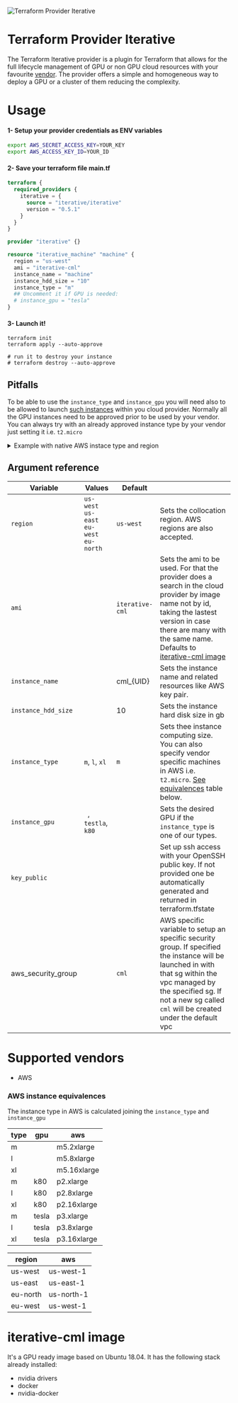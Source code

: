 ![Terraform Provider Iterative](https://user-images.githubusercontent.com/414967/98701372-7f60d700-2379-11eb-90d0-47b5eeb22658.png)

# Terraform Provider Iterative

The Terraform Iterative provider is a plugin for Terraform that allows for the full lifecycle management of GPU or non GPU cloud resources with your favourite [vendor](#supported-vendors). The provider offers a simple and homogeneous way to deploy a GPU or a cluster of them reducing the complexity. 

# Usage

#### 1- Setup your provider credentials as ENV variables

```sh
export AWS_SECRET_ACCESS_KEY=YOUR_KEY
export AWS_ACCESS_KEY_ID=YOUR_ID
```

#### 2- Save your terraform file main.tf

```tf
terraform {
  required_providers {
    iterative = {
      source = "iterative/iterative"
      version = "0.5.1"
    }
  }
}

provider "iterative" {}

resource "iterative_machine" "machine" {
  region = "us-west"
  ami = "iterative-cml"
  instance_name = "machine"
  instance_hdd_size = "10"
  instance_type = "m"
  ## Uncomment it if GPU is needed:
  # instance_gpu = "tesla" 
}
```

#### 3- Launch it!

```
terraform init
terraform apply --auto-approve

# run it to destroy your instance
# terraform destroy --auto-approve
```

## Pitfalls

To be able to use the ```instance_type``` and ```instance_gpu``` you will need also to be allowed to launch [such instances](#AWS-instance-equivalences) within you cloud provider. Normally all the GPU instances need to be approved prior to be used by your vendor.
You can always try with an already approved instance type by your vendor just setting it i.e. ```t2.micro```

<details>
<summary>Example with native AWS instace type and region</summary>
<p>

```tf
terraform {
  required_providers {
    iterative = {
      source = "iterative/iterative"
      version = "0.5.1"
    }
  }
}

provider "iterative" {}

resource "iterative_machine" "machine" {
  region = "us-west-1"
  ami = "iterative-cml"
  instance_name = "machine"
  instance_hdd_size = "10"
  instance_type = "t2.micro"
}
```

</p>
</details>

## Argument reference

| Variable | Values | Default | |
| ------- | ------ | -------- | ------------- |
| ```region``` | ```us-west``` ```us-east``` ```eu-west``` ```eu-north``` | ```us-west``` | Sets the collocation region. AWS regions are also accepted. |
| ```ami``` | | ```iterative-cml``` | Sets the ami to be used. For that the provider does a search in the cloud provider by image name not by id, taking the lastest version in case there are many with the same name. Defaults to [iterative-cml image](#iterative-cml-image) |
| ```instance_name``` |  | cml_{UID} | Sets the instance name and related resources like AWS key pair. |
| ```instance_hdd_size``` | | 10 | Sets the instance hard disk size in gb |
| ```instance_type``` | ```m```, ```l```, ```xl``` | ```m``` | Sets thee instance computing size. You can also specify vendor specific machines in AWS i.e. ```t2.micro```. [See equivalences]((#AWS-instance-equivalences)) table below. |
| ```instance_gpu``` | ``` ```, ```testla```, ```k80``` | ``` ``` | Sets the desired GPU  if the ```instance_type``` is one of our types. |
| ```key_public``` | | | Set up ssh access with your OpenSSH public key. If not provided one be automatically generated and returned in terraform.tfstate  |
| aws_security_group | | ```cml``` | AWS specific variable to setup an specific security group. If specified the instance will be launched in with that sg within the vpc managed by the specified sg. If not a new sg called ```cml``` will be created under the default vpc |
 

# Supported vendors

 - AWS

### AWS instance equivalences
The instance type in AWS is calculated joining the ```instance_type``` and ```instance_gpu```

| type | gpu | aws |
| ------- | ------ | -------- |
| m |  | m5.2xlarge |
| l |  | m5.8xlarge |
| xl |  | m5.16xlarge |
| m | k80 | p2.xlarge |
| l | k80 | p2.8xlarge |
| xl | k80 | p2.16xlarge |
| m | tesla | p3.xlarge |
| l | tesla | p3.8xlarge |
| xl | tesla | p3.16xlarge |

| region | aws |
| ------- | ------ |
| us-west | us-west-1 |
| us-east | us-east-1 |
| eu-north | us-north-1 |
| eu-west | us-west-1 |

# iterative-cml image

It's a GPU ready image based on Ubuntu 18.04. It has the following stack already installed:

 - nvidia drivers
 - docker
 - nvidia-docker

